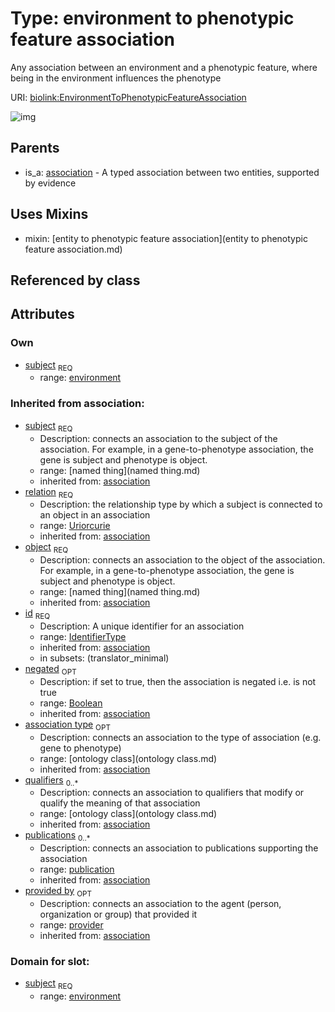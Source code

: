 
# Type: environment to phenotypic feature association


Any association between an environment and a phenotypic feature, where being in the environment influences the phenotype

URI: [biolink:EnvironmentToPhenotypicFeatureAssociation](https://w3id.org/biolink/vocab/EnvironmentToPhenotypicFeatureAssociation)


![img](http://yuml.me/diagram/nofunky;dir:TB/class/\[Provider]<provided%20by(i)%200..1-%20\[EnvironmentToPhenotypicFeatureAssociation|relation(i):uriorcurie;id(i):identifier_type;negated(i):boolean%20%3F],%20\[Publication]<publications(i)%200..*-%20\[EnvironmentToPhenotypicFeatureAssociation],%20\[OntologyClass]<qualifiers(i)%200..*-%20\[EnvironmentToPhenotypicFeatureAssociation],%20\[OntologyClass]<association%20type(i)%200..1-%20\[EnvironmentToPhenotypicFeatureAssociation],%20\[NamedThing]<object(i)%201..1-%20\[EnvironmentToPhenotypicFeatureAssociation],%20\[Environment]<subject%201..1-%20\[EnvironmentToPhenotypicFeatureAssociation],%20\[EnvironmentToPhenotypicFeatureAssociation]uses%20-.->\[EntityToPhenotypicFeatureAssociation],%20\[Association]^-\[EnvironmentToPhenotypicFeatureAssociation])

## Parents

 *  is_a: [association](association.md) - A typed association between two entities, supported by evidence

## Uses Mixins

 *  mixin: [entity to phenotypic feature association](entity to phenotypic feature association.md)

## Referenced by class


## Attributes


### Own

 * [subject](environment_to_phenotypic_feature_association_subject.md)  <sub>REQ</sub>
    * range: [environment](environment.md)

### Inherited from association:

 * [subject](subject.md)  <sub>REQ</sub>
    * Description: connects an association to the subject of the association. For example, in a gene-to-phenotype association, the gene is subject and phenotype is object.
    * range: [named thing](named thing.md)
    * inherited from: [association](association.md)
 * [relation](relation.md)  <sub>REQ</sub>
    * Description: the relationship type by which a subject is connected to an object in an association
    * range: [Uriorcurie](type/Uriorcurie.md)
    * inherited from: [association](association.md)
 * [object](object.md)  <sub>REQ</sub>
    * Description: connects an association to the object of the association. For example, in a gene-to-phenotype association, the gene is subject and phenotype is object.
    * range: [named thing](named thing.md)
    * inherited from: [association](association.md)
 * [id](association_id.md)  <sub>REQ</sub>
    * Description: A unique identifier for an association
    * range: [IdentifierType](type/IdentifierType.md)
    * inherited from: [association](association.md)
    * in subsets: (translator_minimal)
 * [negated](negated.md)  <sub>OPT</sub>
    * Description: if set to true, then the association is negated i.e. is not true
    * range: [Boolean](type/Boolean.md)
    * inherited from: [association](association.md)
 * [association type](association_type.md)  <sub>OPT</sub>
    * Description: connects an association to the type of association (e.g. gene to phenotype)
    * range: [ontology class](ontology class.md)
    * inherited from: [association](association.md)
 * [qualifiers](qualifiers.md)  <sub>0..*</sub>
    * Description: connects an association to qualifiers that modify or qualify the meaning of that association
    * range: [ontology class](ontology class.md)
    * inherited from: [association](association.md)
 * [publications](publications.md)  <sub>0..*</sub>
    * Description: connects an association to publications supporting the association
    * range: [publication](publication.md)
    * inherited from: [association](association.md)
 * [provided by](provided_by.md)  <sub>OPT</sub>
    * Description: connects an association to the agent (person, organization or group) that provided it
    * range: [provider](provider.md)
    * inherited from: [association](association.md)

### Domain for slot:

 * [subject](environment_to_phenotypic_feature_association_subject.md)  <sub>REQ</sub>
    * range: [environment](environment.md)
